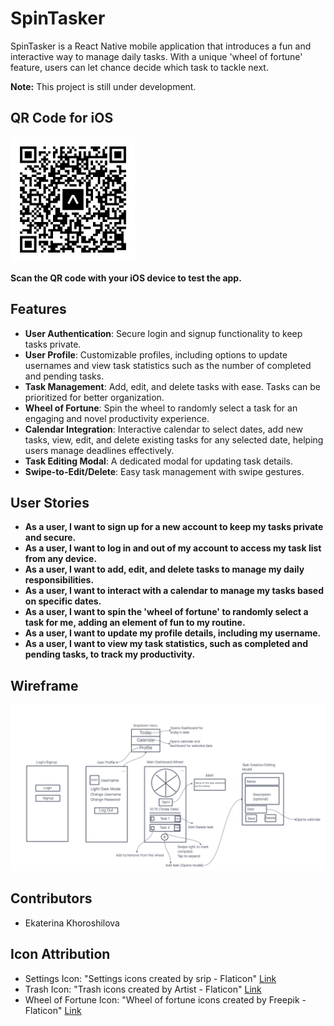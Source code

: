 # SpinTasker

SpinTasker is a React Native mobile application that introduces a fun and interactive way to manage daily tasks. With a unique 'wheel of fortune' feature, users can let chance decide which task to tackle next.

**Note:** This project is still under development.

## QR Code for iOS

<img src="assets/eas-update.svg" alt="iOS QR Code" width="200" height="200"/>

**Scan the QR code with your iOS device to test the app.**

## Features

- **User Authentication**: Secure login and signup functionality to keep tasks private.
- **User Profile**: Customizable profiles, including options to update usernames and view task statistics such as the number of completed and pending tasks.
- **Task Management**: Add, edit, and delete tasks with ease. Tasks can be prioritized for better organization.
- **Wheel of Fortune**: Spin the wheel to randomly select a task for an engaging and novel productivity experience.
- **Calendar Integration**: Interactive calendar to select dates, add new tasks, view, edit, and delete existing tasks for any selected date, helping users manage deadlines effectively.
- **Task Editing Modal**: A dedicated modal for updating task details.
- **Swipe-to-Edit/Delete**: Easy task management with swipe gestures.

## User Stories

- **As a user, I want to sign up for a new account to keep my tasks private and secure.**
- **As a user, I want to log in and out of my account to access my task list from any device.**
- **As a user, I want to add, edit, and delete tasks to manage my daily responsibilities.**
- **As a user, I want to interact with a calendar to manage my tasks based on specific dates.**
- **As a user, I want to spin the 'wheel of fortune' to randomly select a task for me, adding an element of fun to my routine.**
- **As a user, I want to update my profile details, including my username.**
- **As a user, I want to view my task statistics, such as completed and pending tasks, to track my productivity.**

## Wireframe

![Wireframe](assets/todo-wireframe.png)

## Contributors

- Ekaterina Khoroshilova

## Icon Attribution

- Settings Icon: "Settings icons created by srip - Flaticon" [Link](https://www.flaticon.com/free-icons/settings)
- Trash Icon: "Trash icons created by Artist - Flaticon" [Link](https://www.flaticon.com/free-icons/trash1)
- Wheel of Fortune Icon: "Wheel of fortune icons created by Freepik - Flaticon" [Link](https://www.flaticon.com/free-icons/wheel-of-fortune)
